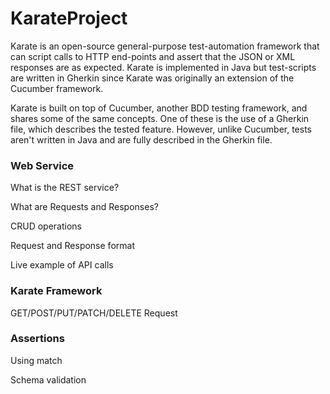 # KarateProject

Karate is an open-source general-purpose test-automation framework that can script calls to HTTP end-points and assert that the JSON or XML responses are as expected. Karate is implemented in Java but test-scripts are written in Gherkin since Karate was originally an extension of the Cucumber framework.

Karate is built on top of Cucumber, another BDD testing framework, and shares some of the same concepts. One of these is the use of a Gherkin file, which describes the tested feature. However, unlike Cucumber, tests aren't written in Java and are fully described in the Gherkin file.

### Web Service 

What is the REST service?

What are Requests and Responses?

CRUD operations

Request and Response format

Live example of API calls



### Karate Framework

GET/POST/PUT/PATCH/DELETE Request


### Assertions

Using match

Schema validation
